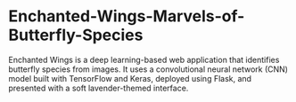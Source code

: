 # Enchanted-Wings-Marvels-of-Butterfly-Species
Enchanted Wings is a deep learning-based web application that identifies butterfly species from images. It uses a convolutional neural network (CNN) model built with TensorFlow and Keras, deployed using Flask, and presented with a soft lavender-themed interface.
